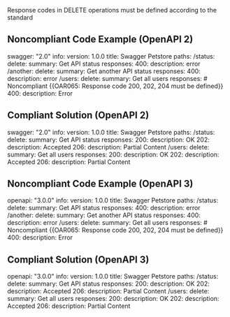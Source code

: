 Response codes in DELETE operations must be defined according to the standard

Noncompliant Code Example (OpenAPI 2)
-------------------------------------

  swagger: "2.0"
  info:
    version: 1.0.0
    title: Swagger Petstore
  paths:
    /status:
      delete:
        summary: Get API status
        responses:
          400:
            description: error
    /another:
      delete:
        summary: Get another API status
        responses:
          400:
            description: error
    /users:
      delete:
        summary: Get all users
        responses: \# Noncompliant {{OAR065: Response code 200, 202, 204 must be defined}}
          400:
            description: Error    

Compliant Solution (OpenAPI 2)
------------------------------

  swagger: "2.0"
  info:
    version: 1.0.0
    title: Swagger Petstore
  paths:
    /status:
      delete:
        summary: Get API status
        responses:
          200:
            description: OK
          202:
            description: Accepted
          206:
            description: Partial Content
    /users:
      delete:
        summary: Get all users
        responses:
          200:
            description: OK
          202:
            description: Accepted
          206:
            description: Partial Content

Noncompliant Code Example (OpenAPI 3)
-------------------------------------

  openapi: "3.0.0"
  info:
    version: 1.0.0
    title: Swagger Petstore
  paths:
    /status:
      delete:
        summary: Get API status
        responses:
          400:
            description: error
    /another:
      delete:
        summary: Get another API status
        responses:
          400:
            description: error
    /users:
      delete:
        summary: Get all users
        responses: \# Noncompliant {{OAR065: Response code 200, 202, 204 must be defined}} 
          400:
            description: Error    

Compliant Solution (OpenAPI 3)
------------------------------

  openapi: "3.0.0"
  info:
    version: 1.0.0
    title: Swagger Petstore
  paths:
    /status:
      delete:
        summary: Get API status
        responses:
          200:
            description: OK
          202:
            description: Accepted
          206:
            description: Partial Content
    /users:
      delete:
        summary: Get all users
        responses:
          200:
            description: OK
          202:
            description: Accepted
          206:
            description: Partial Content